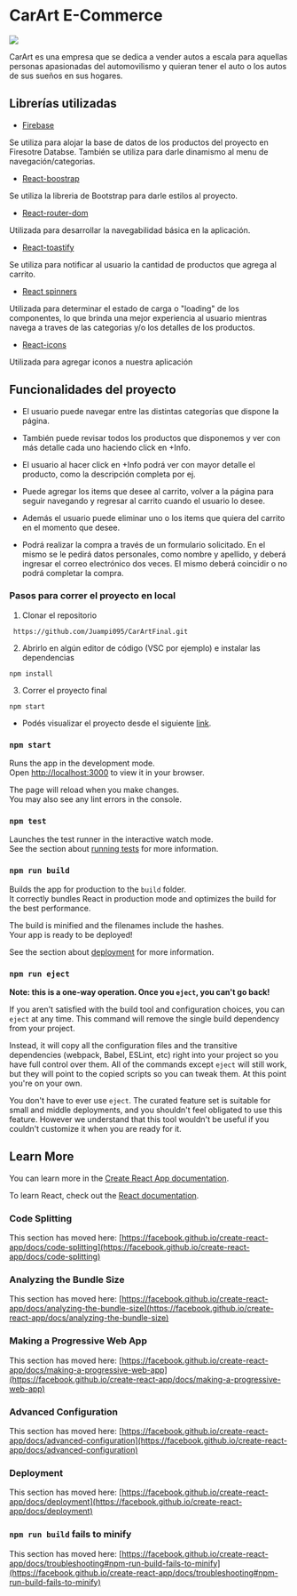 # CarArt E-Commerce

![](https://res.cloudinary.com/dmlfkx9ok/image/upload/v1667518609/Logo_l7r3dv.png)


CarArt es una empresa que se dedica a vender autos a escala para aquellas personas apasionadas del automovilismo y quieran tener el auto o los autos de sus sueños en sus hogares.

## Librerías utilizadas

- [Firebase](https://firebase.google.com/)

Se utiliza para alojar la base de datos de los productos del proyecto en Firesotre Databse. También se utiliza para darle dinamismo al menu de navegación/categorias.

- [React-boostrap](https://react-bootstrap.github.io/)

Se utiliza la libreria de Bootstrap para darle estilos al proyecto.

- [React-router-dom](https://v5.reactrouter.com/web/guides/quick-start)

Utilizada para desarrollar la navegabilidad básica en la aplicación.

- [React-toastify](https://www.npmjs.com/package/react-toastify)

Se utiliza para notificar al usuario la cantidad de productos que agrega al carrito.

- [React spinners](https://www.davidhu.io/react-spinners/)

Utilizada para determinar el estado de carga o "loading" de los componentes, lo que brinda una mejor experiencia al usuario mientras navega a traves de las categorias y/o los detalles de los productos.

- [React-icons](https://react-icons.github.io/react-icons/)

Utilizada para agregar iconos a nuestra aplicación

## Funcionalidades del proyecto
- El usuario puede navegar entre las distintas categorías que dispone la página.

- También puede revisar todos los productos que disponemos y ver con más detalle cada uno haciendo click en +Info.

- El usuario al hacer click en +Info podrá ver con mayor detalle el producto, como la descripción completa por ej.

- Puede agregar los items que desee al carrito, volver a la página para seguir navegando y regresar al carrito cuando el usuario lo desee.

- Además el usuario puede eliminar uno o los items que quiera del carrito en el momento que desee.

- Podrá realizar la compra a través de un formulario solicitado. En el mismo se le pedirá datos personales, como nombre y apellido, y deberá ingresar el correo electrónico dos veces. El mismo deberá coincidir o no podrá completar la compra.
 
 ### Pasos para correr el proyecto en local

 1. Clonar el repositorio
```
 https://github.com/Juampi095/CarArtFinal.git
```

 
 2. Abrirlo en algún editor de código (VSC por ejemplo) e instalar las dependencias
 
 ```
npm install
``` 

3. Correr el proyecto final

 ```
 npm start 
```

- Podés visualizar el proyecto desde el siguiente [link](https://car-art-final.vercel.app/).



### `npm start`

Runs the app in the development mode.\
Open [http://localhost:3000](http://localhost:3000) to view it in your browser.

The page will reload when you make changes.\
You may also see any lint errors in the console.

### `npm test`

Launches the test runner in the interactive watch mode.\
See the section about [running tests](https://facebook.github.io/create-react-app/docs/running-tests) for more information.

### `npm run build`

Builds the app for production to the `build` folder.\
It correctly bundles React in production mode and optimizes the build for the best performance.

The build is minified and the filenames include the hashes.\
Your app is ready to be deployed!

See the section about [deployment](https://facebook.github.io/create-react-app/docs/deployment) for more information.

### `npm run eject`

**Note: this is a one-way operation. Once you `eject`, you can't go back!**

If you aren't satisfied with the build tool and configuration choices, you can `eject` at any time. This command will remove the single build dependency from your project.

Instead, it will copy all the configuration files and the transitive dependencies (webpack, Babel, ESLint, etc) right into your project so you have full control over them. All of the commands except `eject` will still work, but they will point to the copied scripts so you can tweak them. At this point you're on your own.

You don't have to ever use `eject`. The curated feature set is suitable for small and middle deployments, and you shouldn't feel obligated to use this feature. However we understand that this tool wouldn't be useful if you couldn't customize it when you are ready for it.

## Learn More

You can learn more in the [Create React App documentation](https://facebook.github.io/create-react-app/docs/getting-started).

To learn React, check out the [React documentation](https://reactjs.org/).

### Code Splitting

This section has moved here: [https://facebook.github.io/create-react-app/docs/code-splitting](https://facebook.github.io/create-react-app/docs/code-splitting)

### Analyzing the Bundle Size

This section has moved here: [https://facebook.github.io/create-react-app/docs/analyzing-the-bundle-size](https://facebook.github.io/create-react-app/docs/analyzing-the-bundle-size)

### Making a Progressive Web App

This section has moved here: [https://facebook.github.io/create-react-app/docs/making-a-progressive-web-app](https://facebook.github.io/create-react-app/docs/making-a-progressive-web-app)

### Advanced Configuration

This section has moved here: [https://facebook.github.io/create-react-app/docs/advanced-configuration](https://facebook.github.io/create-react-app/docs/advanced-configuration)

### Deployment

This section has moved here: [https://facebook.github.io/create-react-app/docs/deployment](https://facebook.github.io/create-react-app/docs/deployment)

### `npm run build` fails to minify

This section has moved here: [https://facebook.github.io/create-react-app/docs/troubleshooting#npm-run-build-fails-to-minify](https://facebook.github.io/create-react-app/docs/troubleshooting#npm-run-build-fails-to-minify)
